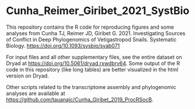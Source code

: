 # Cunha_Reimer_Giribet_2021_SystBio

This repository contains the R code for reproducing figures and some analyses from Cunha TJ, Reimer JD, Giribet G. 2021. Investigating Sources of Conflict in Deep Phylogenomics of Vetigastropod Snails. Systematic Biology. https://doi.org/10.1093/sysbio/syab071

For input files and all other supplementary files, see the entire dataset on Dryad at https://doi.org/10.5061/dryad.rxwdbrv64. Some output of the R code in this repository (like long tables) are better visualized in the html version on Dryad.

Other scripts related to the transcriptome assembly and phylogenomic analyses are available at https://github.com/tauanajc/Cunha_Giribet_2019_ProcRSocB.

